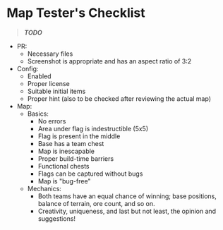 # Map Tester's Checklist

> ***TODO***

- PR:
    - Necessary files
    - Screenshot is appropriate and has an aspect ratio of 3:2
- Config:
    - Enabled
    - Proper license
    - Suitable initial items
    - Proper hint (also to be checked after reviewing the actual map)
- Map:
    - Basics:
        - No errors
        - Area under flag is indestructible (5x5)
        - Flag is present in the middle
        - Base has a team chest
        - Map is inescapable
        - Proper build-time barriers
        - Functional chests
        - Flags can be captured without bugs
        - Map is "bug-free"
    - Mechanics:
        - Both teams have an equal chance of winning; base positions, balance of terrain, ore count, and so on.
        - Creativity, uniqueness, and last but not least, the opinion and suggestions!

